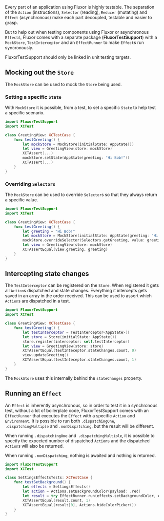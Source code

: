 Every part of an application using Fluxor is highly testable. The separation of the `Action` (instructions), `Selector` (reading), `Reducer` (mutating) and `Effect` (asynchronous) make each part decoupled, testable and easier to grasp.

But to help out when testing components using Fluxor or asynchronous `Effect`s, Fluxor comes with a separate package (**FluxorTestSupport**) with a `MockStore`, `TestInterceptor` and an `EffectRunner` to make `Effect`s run syncronously.

FluxorTestSupport should only be linked in unit testing targets.

## Mocking out the `Store`

The `MockStore` can be used to mock the `Store` being used.

### Setting a specific `State`

With `MockStore` it is possible, from a test, to set a specific `State` to help test a specific scenario.

```swift
import FluxorTestSupport
import XCTest

class GreetingView: XCTestCase {
    func testGreeting() {
        let mockStore = MockStore(initialState: AppState())
        let view = GreetingView(store: mockStore)
        XCTAssert(...)
        mockStore.setState(AppState(greeting: "Hi Bob!"))
        XCTAssert(...)
    }
}
```

### Overriding `Selectors`

The `MockStore` can be used to override `Selector`s so that they always return a specific value.

```swift
import FluxorTestSupport
import XCTest

class GreetingView: XCTestCase {
    func testGreeting() {
        let greeting = "Hi Bob!"
        let mockStore = MockStore(initialState: AppState(greeting: "Hi Steve!"))
        mockStore.overrideSelector(Selectors.getGreeting, value: greeting)
        let view = GreetingView(store: mockStore)
        XCTAssertEqual(view.greeting, greeting)
    }
}
```

## Intercepting state changes

The `TestInterceptor` can be registered on the `Store`. When registered it gets all `Action`s dispatched and state changes. Everything it intercepts gets saved in an array in the order received. This can be used to assert which `Action`s are dispatched in a test.

```swift
import FluxorTestSupport
import XCTest

class GreetingView: XCTestCase {
    func testGreeting() {
        let testInterceptor = TestInterceptor<AppState>()
        let store = Store(initialState: AppState())
        store.register(interceptor: self.testInterceptor)
        let view = GreetingView(store: store)
        XCTAssertEqual(testInteceptor.stateChanges.count, 0)
        view.updateGreeting()
        XCTAssertEqual(testInteceptor.stateChanges.count, 1)
    }
}
```

The `MockStore` uses this internally behind the `stateChanges` property.

## Running an `Effect`

An `Effect` is inherently asynchronous, so in order to test it in a synchronous test, without a lot of boilerplate code, FluxorTestSupport comes with an `EffectRunner` that executes the `Effect` with a specific `Action` and `Environment`. It is possible to run both `.dispatchingOne`,` .dispatchingMultiple` and `.nonDispatching`, but the result will be different.

When running `.dispatchingOne` and` .dispatchingMultiple`, it is possible to specify the expected number of dispatched `Action`s and the dispatched `Action`s will also be returned.

When running `.nonDispatching`, nothing is awaited and nothing is returned.

```swift
import FluxorTestSupport
import XCTest

class SettingsEffectsTests: XCTestCase {
    func testSetBackground() {
        let effects = SettingsEffects()
        let action = Actions.setBackgroundColor(payload: .red)
        let result = try EffectRunner.run(effects.setBackgroundColor, with: action)!
        XCTAssertEqual(result.count, 1)
        XCTAssertEqual(result[0], Actions.hideColorPicker())
    }
}
```
